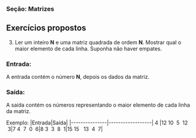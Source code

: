 
### Seção: Matrizes
## Exercícios propostos



3) Ler um inteiro **N** e uma matriz quadrada de ordem **N**. Mostrar qual o maior elemento de cada linha. Suponha não haver empates.

### Entrada: 
A entrada contém o número **N**, depois os dados da matriz.

### Saída:
A saída contém os números representando o maior elemento de cada linha da matriz.

Exemplo:
|Entrada|Saída|
|---------------|------------------|
 4     |12
 10 &nbsp;5 &nbsp;12 &nbsp;3|7
 4 &nbsp;7 &nbsp;0 &nbsp;6|8
  3 &nbsp;3 &nbsp;8 &nbsp;1|15
  15 &nbsp; 13&nbsp; 4&nbsp; 7|
